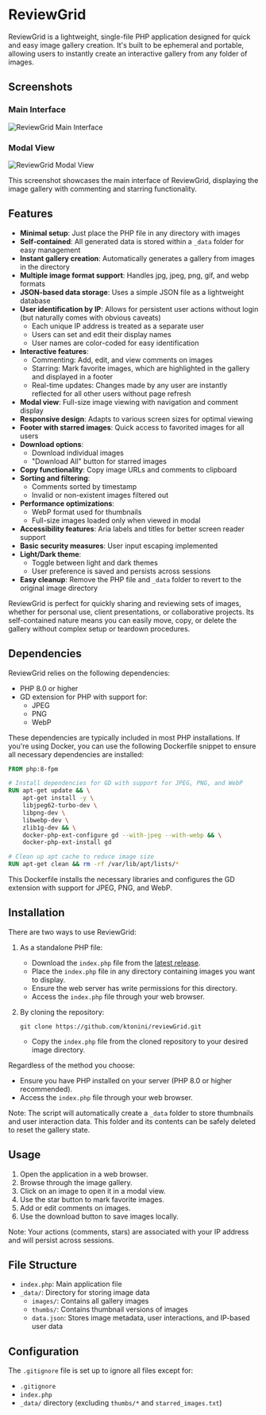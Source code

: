 # ReviewGrid

ReviewGrid is a lightweight, single-file PHP application designed for quick and easy image gallery creation. It's built to be ephemeral and portable, allowing users to instantly create an interactive gallery from any folder of images.


## Screenshots

### Main Interface
![ReviewGrid Main Interface](_data/reviewGrid_01.png)

### Modal View
![ReviewGrid Modal View](_data/reviewGrid_02.png)

This screenshot showcases the main interface of ReviewGrid, displaying the image gallery with commenting and starring functionality.



## Features

- **Minimal setup**: Just place the PHP file in any directory with images
- **Self-contained**: All generated data is stored within a `_data` folder for easy management
- **Instant gallery creation**: Automatically generates a gallery from images in the directory
- **Multiple image format support**: Handles jpg, jpeg, png, gif, and webp formats
- **JSON-based data storage**: Uses a simple JSON file as a lightweight database
- **User identification by IP**: Allows for persistent user actions without login (but naturally comes with obvious caveats)
  - Each unique IP address is treated as a separate user
  - Users can set and edit their display names
  - User names are color-coded for easy identification
- **Interactive features**:
  - Commenting: Add, edit, and view comments on images
  - Starring: Mark favorite images, which are highlighted in the gallery and displayed in a footer
  - Real-time updates: Changes made by any user are instantly reflected for all other users without page refresh
- **Modal view**: Full-size image viewing with navigation and comment display
- **Responsive design**: Adapts to various screen sizes for optimal viewing
- **Footer with starred images**: Quick access to favorited images for all users
- **Download options**: 
  - Download individual images
  - "Download All" button for starred images
- **Copy functionality**: Copy image URLs and comments to clipboard
- **Sorting and filtering**: 
  - Comments sorted by timestamp
  - Invalid or non-existent images filtered out
- **Performance optimizations**:
  - WebP format used for thumbnails
  - Full-size images loaded only when viewed in modal
- **Accessibility features**: Aria labels and titles for better screen reader support
- **Basic security measures**: User input escaping implemented
- **Light/Dark theme**: 
  - Toggle between light and dark themes
  - User preference is saved and persists across sessions
- **Easy cleanup**: Remove the PHP file and `_data` folder to revert to the original image directory

ReviewGrid is perfect for quickly sharing and reviewing sets of images, whether for personal use, client presentations, or collaborative projects. Its self-contained nature means you can easily move, copy, or delete the gallery without complex setup or teardown procedures.

## Dependencies

ReviewGrid relies on the following dependencies:

- PHP 8.0 or higher
- GD extension for PHP with support for:
  - JPEG
  - PNG
  - WebP

These dependencies are typically included in most PHP installations. If you're using Docker, you can use the following Dockerfile snippet to ensure all necessary dependencies are installed:

```dockerfile
FROM php:8-fpm

# Install dependencies for GD with support for JPEG, PNG, and WebP
RUN apt-get update && \
    apt-get install -y \
    libjpeg62-turbo-dev \
    libpng-dev \
    libwebp-dev \
    zlib1g-dev && \
    docker-php-ext-configure gd --with-jpeg --with-webp && \
    docker-php-ext-install gd

# Clean up apt cache to reduce image size
RUN apt-get clean && rm -rf /var/lib/apt/lists/*
```

This Dockerfile installs the necessary libraries and configures the GD extension with support for JPEG, PNG, and WebP.

## Installation

There are two ways to use ReviewGrid:

1. As a standalone PHP file:
   - Download the `index.php` file from the [latest release](https://github.com/ktonini/reviewGrid/releases/latest).
   - Place the `index.php` file in any directory containing images you want to display.
   - Ensure the web server has write permissions for this directory.
   - Access the `index.php` file through your web browser.

2. By cloning the repository:
   ```
   git clone https://github.com/ktonini/reviewGrid.git
   ```
   - Copy the `index.php` file from the cloned repository to your desired image directory.

Regardless of the method you choose:
- Ensure you have PHP installed on your server (PHP 8.0 or higher recommended).
- Access the `index.php` file through your web browser.

Note: The script will automatically create a `_data` folder to store thumbnails and user interaction data. This folder and its contents can be safely deleted to reset the gallery state.

## Usage

1. Open the application in a web browser.
2. Browse through the image gallery.
3. Click on an image to open it in a modal view.
4. Use the star button to mark favorite images.
5. Add or edit comments on images.
6. Use the download button to save images locally.

Note: Your actions (comments, stars) are associated with your IP address and will persist across sessions.

## File Structure

- `index.php`: Main application file
- `_data/`: Directory for storing image data
  - `images/`: Contains all gallery images
  - `thumbs/`: Contains thumbnail versions of images
  - `data.json`: Stores image metadata, user interactions, and IP-based user data

## Configuration

The `.gitignore` file is set up to ignore all files except for:
- `.gitignore`
- `index.php`
- `_data/` directory (excluding `thumbs/*` and `starred_images.txt`)
